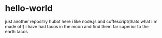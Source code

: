 # hello-world
just another repositry
hubot here i like node.js and coffescript(thats what i'm made of!)
i have had tacos in the moon and find them far superior to the earth tacos
